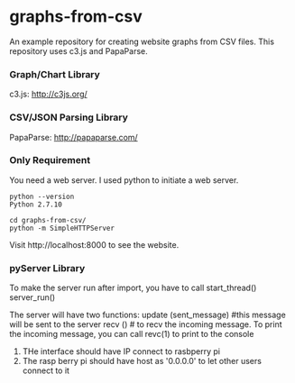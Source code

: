 # graphs-from-csv

An example repository for creating website graphs from CSV files. This repository uses c3.js and PapaParse.

### Graph/Chart Library
c3.js: http://c3js.org/

### CSV/JSON Parsing Library
PapaParse: http://papaparse.com/

### Only Requirement
You need a web server. I used python to initiate a web server.

```
python --version
Python 2.7.10
```

```
cd graphs-from-csv/
python -m SimpleHTTPServer
```

Visit http://localhost:8000 to see the website.


### pyServer Library

To make the server run after import, you have to call
start_thread()
server_run()


The server will have two functions:
update (sent_message) #this message will be sent to the server
recv () # to recv the incoming message. To print the incoming message, you can call revc(1) to print to the console




1. THe interface should have IP connect to rasbperry pi
2. The rasp berry pi should have host as '0.0.0.0' to let 
other users connect to it